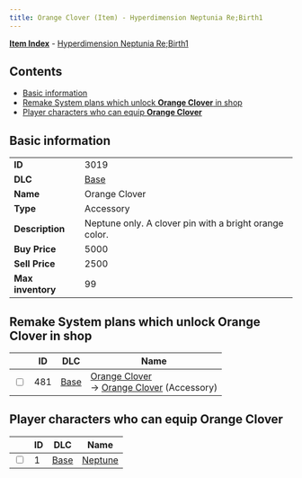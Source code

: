 ```yaml
---
title: Orange Clover (Item) - Hyperdimension Neptunia Re;Birth1
---
```


[**Item Index**](/neptunia/rb1/item/index.html) - [Hyperdimension Neptunia Re;Birth1](/neptunia/rb1)

## Contents

- [Basic information](#basic-information)
- [Remake System plans which unlock **Orange Clover** in shop](#remake-system-plans-which-unlock-orange-clover-in-shop)
- [Player characters who can equip **Orange Clover**](#player-characters-who-can-equip-orange-clover)
## Basic information

|   |   |
| -- | -- |
| **ID** | 3019 |
| **DLC** | [Base](/neptunia/rb1/dlc/1-base.html) |
| **Name** | Orange Clover |
| **Type** | Accessory |
| **Description** | Neptune only. A clover pin with a bright orange color. |
| **Buy Price** | 5000 |
| **Sell Price** | 2500 |
| **Max inventory** | 99 |


## Remake System plans which unlock **Orange Clover** in shop

|    | ID | DLC | Name |
| -- | -- | --- | ---- |
| <input type="checkbox" id="rb1-remake-1-481" class="trackbox" /> | 481 | [Base](/neptunia/rb1/dlc/1-base.html) | [Orange Clover](/neptunia/rb1/remake/1-481-orange-clover.html)<br /> → [Orange Clover](/neptunia/rb1/item/1-3019-orange-clover.html) (Accessory) |


## Player characters who can equip **Orange Clover**

|    | ID | DLC | Name |
| -- | -- | --- | ---- |
| <input type="checkbox" id="rb1-player-1-1" class="trackbox" /> | 1 | [Base](/neptunia/rb1/dlc/1-base.html) | [Neptune](/neptunia/rb1/player/1-1-neptune.html) |

